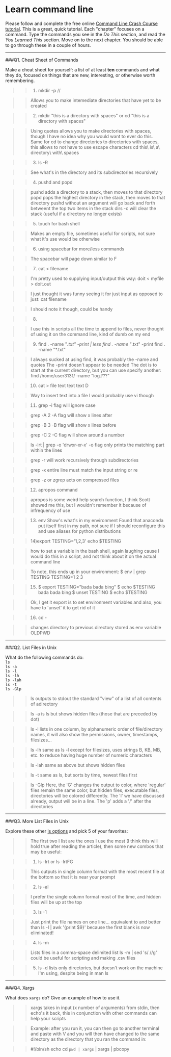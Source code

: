 # Learn command line

Please follow and complete the free online [Command Line Crash Course
tutorial](http://cli.learncodethehardway.org/book/). This is a great,
quick tutorial. Each "chapter" focuses on a command. Type the commands
you see in the _Do This_ section, and read the _You Learned This_
section. Move on to the next chapter. You should be able to go through
these in a couple of hours.

---

###Q1.  Cheat Sheet of Commands  

Make a cheat sheet for yourself: a list of at least **ten** commands and what they do, focused on things that are new, interesting, or otherwise worth remembering.

> > 1) mkdir -p <dirname1>/<dirname2>/<dirname3>

> > Allows you to make intemediate directories that have yet to be created

> > 2) mkdir "this is a directory with spaces" or
> > cd "this is a directory with spaces"

> > Using quotes allows you to make directories with spaces,
> > though I have no idea why you would want to ever do this.
> > Same for cd to change directories to directories with spaces, 
> > this allows to not have to use escape characters
> > cd this\ is\ a\ directory\ with\ spaces  

> > 3) ls -R 

> > See what's in the directory and its subdirectories recursively
 
> > 4) pushd and popd

> > pushd adds a directory to a stack, then moves to that directory
> > popd pops the highest directory in the stack, then moves to that directory
> > pushd without an argument will go back and forth betweent the top two items 
> > in the stack
> > dirs -c will clear the stack (useful if a directory no longer exists)

> > 5) touch for bash shell

> > Makes an empty file, sometimes useful for scripts, not sure what it's
> > use would be otherwise

> > 6) using spacebar for more/less commands

> > The spacebar will page down similar to <ctrl>F

> > 7) cat < filename

> > I'm pretty used to supplying input/output this way: 
> > doit < myfile > doit.out

> > I just thought it was funny seeing it for just input
> > as opposed to just:
> > cat filename

> > I should note it though, could be handy

> > 8) >>

> > I use this in scripts all the time to append to files,
> > never thought of using it on the command line, 
> > kind of dumb on my end

> > 9) find . -name "*.txt" -print | less
> > find . -name "*.txt" -print 
> > find . -name "*.txt"

> > I always sucked at using find, it was probably the -name and quotes
> > The -print doesn't appear to be needed
> > The dot is to start at the current directory, but you can use specify another:
> > find /home/user3131/ -name "log.???"

> > 10) cat > file
> >     text
> >     text 
> >     text
> >     <ctrl>D

> > Way to insert text into a file
> > I would probably use vi though

> > 11) grep -i 
> > flag will ignore case

> > grep -A 2
> > -A flag will show x lines after 

> > grep -B 3
> > -B flag will show x lines before

> > grep -C 2
> > -C flag will show around a number

> > ls -lrt | grep -o 'drwxr-xr-x'
> > -o flag only prints the matching part within the lines

> > grep -r
> > will work recursively through subdirectories

> > grep -x
> > entire line must match the input string or re

> > grep -z or zgrep
> > acts on compressed files

> > 12) apropos command

> > apropos is some weird help search function, I think Scott showed me this,
> > but I wouldn't remember it because of infrequency of use

> > 13) env
> > Show's what's in my environment
> > Found that anaconda put itself first in my path, not sure if I should
> > reconfigure this and use aliases for python distributions

> > 14)export TESTING='1,2,3'
> > echo $TESTING

> > how to set a variable in the bash shell, again laughing cause
> > I would do this in a script, and not think about it on the actual
> > command line

> > To note, this ends up in your environment:
> > $ env | grep TESTING
> > TESTING=1 2 3

> > 15) $ export TESTING="bada bada bing"
> > $ echo $TESTING
> > bada bada bing
> > $ unset TESTING
> > $ echo $TESTING

> > Ok, I get it export is to set environment variables
> > and also, you have to 'unset' it to get rid of it

> > 16) cd -

> > changes directory to previous directory stored as env variable OLDPWD

---

###Q2.  List Files in Unix   

What do the following commands do:  
`ls`  
`ls -a`  
`ls -l`  
`ls -lh`  
`ls -lah`  
`ls -t`  
`ls -Glp`  

> > ls outputs to stdout the standard "view" of a list of all contents of adirectory

> > ls -a is ls but shows hidden files (those that are preceded by dot)

> > ls -l lists in one column, by alphanumeric order of file/directory names,
> > it will also show the permissions, owner, timestamps, filesizes...

> > ls -lh same as ls -l except for filesizes, uses strings B, KB, MB, etc.
> > to reduce having huge number of numeric characters

> > ls -lah same as above but shows hidden files

> > ls -t same as ls, but sorts by time, newest files first

> > ls -Glp Here, the 'G' changes the output to color, 
> > where 'regular' files remain the same color, 
> > but hidden files, executable files, directories will be 
> > colored differently. The 'l' we have discussed already, 
> > output will be in a line. The 'p' adds a '/' after the directories  

---

###Q3.  More List Files in Unix  

Explore these other [ls options](http://www.techonthenet.com/unix/basic/ls.php) and pick 5 of your favorites:

> > The first two I list are the ones I use the most 
> > (I think this will hold true after reading the article), 
> > then some new combos that may be useful:

> > 1) ls -lrt or ls -lrtFG 

> > This outputs in single column format with the most recent file at the bottom
> > so that it is near your prompt

> > 2) ls -al 

> > I prefer the single column format most of the time, and hidden files will be up at the top

> > 3) ls -1

> > Just print the file names on one line... 
> > equivalent to and better than 
> > ls -l | awk '{print $9}'
> > because the first blank is now eliminated!

> > 4) ls -m 

> > Lists files in a comma-space delimited list
> > ls -m | sed 's/ //g' could be useful for scripting and making .csv files

> > 5) ls -d 
> > lists only directories, but doesn't work on the machine I'm using,
> > despite being in man ls

---

###Q4.  Xargs   

What does `xargs` do? Give an example of how to use it.

> > xargs takes in input (x number of arguments) from stdin, 
> > then echo's it back,
> > this in conjunction with other commands can help your scripts

> > Example:
after you run it, you can then go to another terminal and paste 
with <cmd>V and you will then have changed to the same directory
as the directory that you ran the command in:

> > #!/bin/sh
> > echo cd `pwd | xargs` | xargs | pbcopy
